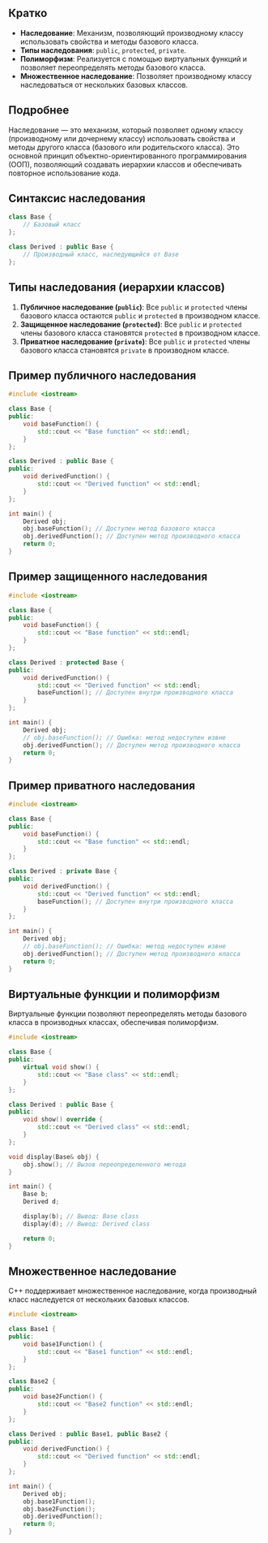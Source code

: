 ## Кратко

- **Наследование**: Механизм, позволяющий производному классу использовать свойства и методы базового класса.
- **Типы наследования**: `public`, `protected`, `private`.
- **Полиморфизм**: Реализуется с помощью виртуальных функций и позволяет переопределять методы базового класса.
- **Множественное наследование**: Позволяет производному классу наследоваться от нескольких базовых классов.

## Подробнее

Наследование — это механизм, который позволяет одному классу (производному или дочернему классу) использовать свойства и методы другого класса (базового или родительского класса). Это основной принцип объектно-ориентированного программирования (ООП), позволяющий создавать иерархии классов и обеспечивать повторное использование кода.

## Синтаксис наследования

```cpp
class Base {
    // Базовый класс
};

class Derived : public Base {
    // Производный класс, наследующийся от Base
};
```

## Типы наследования (иерархии классов)

1. **Публичное наследование (`public`)**: Все `public` и `protected` члены базового класса остаются `public` и `protected` в производном классе.
2. **Защищенное наследование (`protected`)**: Все `public` и `protected` члены базового класса становятся `protected` в производном классе.
3. **Приватное наследование (`private`)**: Все `public` и `protected` члены базового класса становятся `private` в производном классе.

## Пример публичного наследования

```cpp
#include <iostream>

class Base {
public:
    void baseFunction() {
        std::cout << "Base function" << std::endl;
    }
};

class Derived : public Base {
public:
    void derivedFunction() {
        std::cout << "Derived function" << std::endl;
    }
};

int main() {
    Derived obj;
    obj.baseFunction(); // Доступен метод базового класса
    obj.derivedFunction(); // Доступен метод производного класса
    return 0;
}
```

## Пример защищенного наследования

```cpp
#include <iostream>

class Base {
public:
    void baseFunction() {
        std::cout << "Base function" << std::endl;
    }
};

class Derived : protected Base {
public:
    void derivedFunction() {
        std::cout << "Derived function" << std::endl;
        baseFunction(); // Доступен внутри производного класса
    }
};

int main() {
    Derived obj;
    // obj.baseFunction(); // Ошибка: метод недоступен извне
    obj.derivedFunction(); // Доступен метод производного класса
    return 0;
}
```

## Пример приватного наследования

```cpp
#include <iostream>

class Base {
public:
    void baseFunction() {
        std::cout << "Base function" << std::endl;
    }
};

class Derived : private Base {
public:
    void derivedFunction() {
        std::cout << "Derived function" << std::endl;
        baseFunction(); // Доступен внутри производного класса
    }
};

int main() {
    Derived obj;
    // obj.baseFunction(); // Ошибка: метод недоступен извне
    obj.derivedFunction(); // Доступен метод производного класса
    return 0;
}
```

## Виртуальные функции и полиморфизм

Виртуальные функции позволяют переопределять методы базового класса в производных классах, обеспечивая полиморфизм.

```cpp
#include <iostream>

class Base {
public:
    virtual void show() {
        std::cout << "Base class" << std::endl;
    }
};

class Derived : public Base {
public:
    void show() override {
        std::cout << "Derived class" << std::endl;
    }
};

void display(Base& obj) {
    obj.show(); // Вызов переопределенного метода
}

int main() {
    Base b;
    Derived d;

    display(b); // Вывод: Base class
    display(d); // Вывод: Derived class

    return 0;
}
```

## Множественное наследование

C++ поддерживает множественное наследование, когда производный класс наследуется от нескольких базовых классов.

```cpp
#include <iostream>

class Base1 {
public:
    void base1Function() {
        std::cout << "Base1 function" << std::endl;
    }
};

class Base2 {
public:
    void base2Function() {
        std::cout << "Base2 function" << std::endl;
    }
};

class Derived : public Base1, public Base2 {
public:
    void derivedFunction() {
        std::cout << "Derived function" << std::endl;
    }
};

int main() {
    Derived obj;
    obj.base1Function();
    obj.base2Function();
    obj.derivedFunction();
    return 0;
}
```
